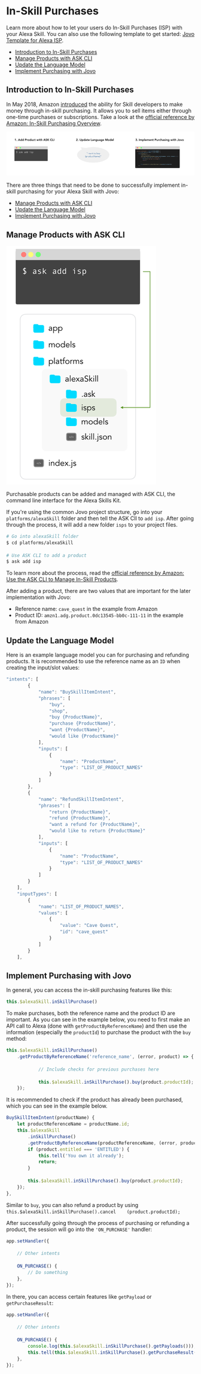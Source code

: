 # In-Skill Purchases

Learn more about how to let your users do In-Skill Purchases (ISP) with your Alexa Skill. You can also use the following template to get started: [Jovo Template for Alexa ISP](https://github.com/jovotech/jovo-templates/tree/master/alexa/isp).

* [Introduction to In-Skill Purchases](#introduction-to-in-skill-purchases)
* [Manage Products with ASK CLI](#manage-products-with-ask-cli)
* [Update the Language Model](#update-the-language-model)
* [Implement Purchasing with Jovo](#implement-purchasing-with-jovo)


## Introduction to In-Skill Purchases

In May 2018, Amazon [introduced](https://developer.amazon.com/blogs/alexa/post/5d852c9c-8cdf-45c1-9b68-e2f02af26c89/make-money-with-alexa-skills) the ability for Skill developers to make money through in-skill purchasing. It allows you to sell items either through one-time purchases or subscriptions. Take a look at the [official reference by Amazon: In-Skill Purchasing Overview](https://developer.amazon.com/docs/in-skill-purchase/isp-overview.html). 

![Workflow for Alexa In-Skill-Purchases](../../img/workflow-in-skill-purchases.png "What to do to get In-Skill Purchases to work")

There are three things that need to be done to successfully implement in-skill purchasing for your Alexa Skill with Jovo:

* [Manage Products with ASK CLI](#manage-products-with-ask-cli)
* [Update the Language Model](#update-the-language-model)
* [Implement Purchasing with Jovo](#implement-purchasing-with-jovo)


## Manage Products with ASK CLI

![Add In-Skill Purchases with ASK CLI](../../img/ask-add-isp.png "Use ASK CLI to add products to purchase")

Purchasable products can be added and managed with ASK CLI, the command line interface for the Alexa Skills Kit.

If you're using the common Jovo project structure, go into your `platforms/alexaSkill` folder and then tell the ASK ClI to `add isp`. After going through the process, it will add a new folder `isps` to your project files.

```sh
# Go into alexaSkill folder
$ cd platforms/alexaSkill

# Use ASK CLI to add a product
$ ask add isp 
```

To learn more about the process, read the [official reference by Amazon: Use the ASK CLI to Manage In-Skill Products](https://developer.amazon.com/docs/in-skill-purchase/use-the-cli-to-manage-in-skill-products.html).

After adding a product, there are two values that are important for the later implementation with Jovo:

* Reference name: `cave_quest` in the example from Amazon
* Product ID: `amzn1.adg.product.0dc13545-bb0c-111-11` in the example from Amazon

## Update the Language Model

Here is an example language model you can for purchasing and refunding products. It is recommended to use the reference name as an `ID` when creating the input/slot values:

```javascript
"intents": [
		{
			"name": "BuySkillItemIntent",
			"phrases": [
				"buy",
				"shop",
				"buy {ProductName}",
				"purchase {ProductName}",
				"want {ProductName}",
				"would like {ProductName}"
			],
			"inputs": [
				{
					"name": "ProductName",
					"type": "LIST_OF_PRODUCT_NAMES"
				}
			]
		},
		{
			"name": "RefundSkillItemIntent",
			"phrases": [
				"return {ProductName}",
				"refund {ProductName}",
				"want a refund for {ProductName}",
				"would like to return {ProductName}"
			],
			"inputs": [
				{
					"name": "ProductName",
					"type": "LIST_OF_PRODUCT_NAMES"
				}
			]
		}
	],
	"inputTypes": [
		{
			"name": "LIST_OF_PRODUCT_NAMES",
			"values": [
				{
					"value": "Cave Quest",
					"id": "cave_quest"
				}
			]
		}
	],
```

## Implement Purchasing with Jovo

In general, you can access the in-skill purchasing features like this:

```javascript
this.$alexaSkill.inSkillPurchase()
```

To make purchases, both the reference name and the product ID are important. As you can see in the example below, you need to first make an API call to Alexa (done with `getProductByReferenceName`) and then use the information (especially the `productId`) to purchase the product with the `buy` method:

```javascript
this.$alexaSkill.inSkillPurchase()
    .getProductByReferenceName('reference_name', (error, product) => {

            // Include checks for previous purchases here

            this.$alexaSkill.inSkillPurchase().buy(product.productId);
    });
```
It is recommended to check if the product has already been purchased, which you can see in the example below.

```javascript
BuySkillItemIntent(productName) {
    let productReferenceName = productName.id;
    this.$alexaSkill
        .inSkillPurchase()
        .getProductByReferenceName(productReferenceName, (error, product) => {
        if (product.entitled === 'ENTITLED') {
            this.tell('You own it already');
            return;
        }

        this.$alexaSkill.inSkillPurchase().buy(product.productId);
    });
},
```

Similar to `buy`, you can also refund a product by using `this.$alexaSkill.inSkillPurchase().cancel    (product.productId);`

After successfully going through the process of purchasing or refunding a product, the session will go into the `'ON_PURCHASE'` handler:

```javascript
app.setHandler({

    // Other intents

    ON_PURCHASE() {
        // Do something
    },
});
```
In there, you can access certain features like `getPayload` or `getPurchaseResult`:

```javascript
app.setHandler({

    // Other intents

    ON_PURCHASE() {
        console.log(this.$alexaSkill.inSkillPurchase().getPayloads()));
        this.tell(this.$alexaSkill.inSkillPurchase().getPurchaseResult());
    },
});
```

<!--[metadata]: {"description": "Learn more about how to let your users do In-Skill Purchases (ISP) with your Alexa Skill.",
"route": "amazon-alexa/in-skill-purchases" }-->
